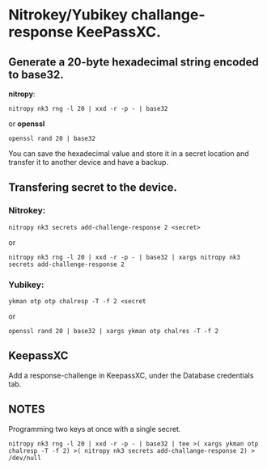 # Nitrokey/Yubikey challange-response KeePassXC.

## Generate a 20-byte hexadecimal string encoded to base32.

**nitropy**:

    nitropy nk3 rng -l 20 | xxd -r -p - | base32

or **openssl**

    openssl rand 20 | base32

You can save the hexadecimal value and store it in a secret location and
transfer it to another device and have a backup.

## Transfering secret to the device.

### Nitrokey:

    nitropy nk3 secrets add-challenge-response 2 <secret>

or

    nitropy nk3 rng -l 20 | xxd -r -p - | base32 | xargs nitropy nk3 secrets add-challenge-response 2 

### Yubikey:

    ykman otp otp chalresp -T -f 2 <secret

or

    openssl rand 20 | base32 | xargs ykman otp chalres -T -f 2

## KeepassXC

Add a response-challenge in KeepassXC, under the Database credentials tab.

## NOTES

Programming two keys at once with a single secret.

    nitropy nk3 rng -l 20 | xxd -r -p - | base32 | tee >( xargs ykman otp chalresp -T -f 2) >( nitropy nk3 secrets add-challange-response 2) > /dev/null
